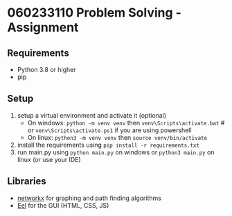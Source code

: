 # 060233110 Problem Solving - Assignment

## Requirements
- Python 3.8 or higher
- pip

## Setup
1. setup a virtual environment and activate it (optional)
    - On windows: `python -m venv venv` then `venv\Scripts\activate.bat` # or `venv\Scripts\activate.ps1` if you are using powershell
    - On linux: `python3 -m venv venv` then `source venv/bin/activate`
2. install the requirements using `pip install -r requirements.txt`
3. run main.py using `python main.py` on windows or `python3 main.py` on linux (or use your IDE)

## Libraries
- [networkx](https://networkx.org/) for graphing and path finding algorithms
- [Eel](https://github.com/python-eel/Eel) for the GUI (HTML, CSS, JS)